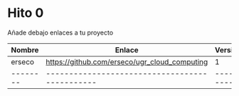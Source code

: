 # Hito 0

Añade debajo enlaces a tu proyecto

| Nombre | Enlace                                       | Versión |
|--------|----------------------------------------------|---------|
| erseco |https://github.com/erseco/ugr_cloud_computing |    1    |
|--------|----------------------------------------------|---------|
